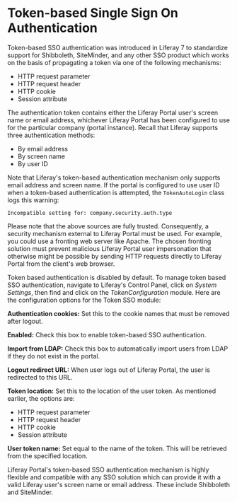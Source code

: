 # Token-based Single Sign On Authentication [](id=token-based-single-sign-on-authentication)

Token-based SSO authentication was introduced in Liferay 7 to standardize
support for Shibboleth, SiteMinder, and any other SSO product which works on
the basis of propagating a token via one of the following mechanisms:

- HTTP request parameter
- HTTP request header
- HTTP cookie
- Session attribute

The authentication token contains either the Liferay Portal user's screen name
or email address, whichever Liferay Portal has been configured to use for the
particular company (portal instance). Recall that Liferay supports three authentication methods:

- By email address
- By screen name
- By user ID

Note that Liferay's token-based authentication mechanism only supports email
address and screen name. If the portal is configured to use user ID when a
token-based authentication is attempted, the `TokenAutoLogin` class logs this
warning:

    Incompatible setting for: company.security.auth.type

Please note that the above sources are fully trusted. Consequently, a security
mechanism external to Liferay Portal must be used. For example, you could use a
fronting web server like Apache. The chosen fronting solution must prevent
malicious Liferay Portal user impersonation that otherwise might be possible by
sending HTTP requests directly to Liferay Portal from the client's web browser.

Token based authentication is disabled by default. To manage token based SSO
authentication, navigate to Liferay's Control Panel, click on *System
Settings*, then find and click on the *TokenConfiguration* module. Here are the
configuration options for the Token SSO module:

**Authentication cookies:** Set this to the cookie names that must be removed
after logout.

**Enabled:** Check this box to enable token-based SSO authentication.

**Import from LDAP:** Check this box to automatically import users from LDAP if
they do not exist in the portal.

**Logout redirect URL:** When user logs out of Liferay Portal, the user is
redirected to this URL.

**Token location:** Set this to the location of the user token. As mentioned
earlier, the options are:

- HTTP request parameter
- HTTP request header
- HTTP cookie
- Session attribute

**User token name:** Set equal to the name of the token. This will be retrieved
from the specified location.

Liferay Portal's token-based SSO authentication mechanism is highly flexible
and compatible with any SSO solution which can provide it with a valid Liferay
user's screen name or email address. These include Shibboleth and SiteMinder.
